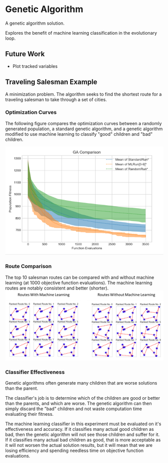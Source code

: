 # Genetic Algorithm

A genetic algorithm solution.

Explores the benefit of machine learning classification in the evolutionary loop.

## Future Work

* Plot tracked variables

## Traveling Salesman Example

A minimization problem. The algorithm seeks to find the shortest route for a traveling salesman to take through a set of cities.

### Optimization Curves

The following figure compares the optimization curves between a randomly generated population, a standard genetic algorithm, and a genetic algorithm modified to use machine learning to classify "good" children and "bad" children.

![Travelling Salesman](assets/travelling_salesman.png)

### Route Comparison

The top 10 salesman routes can be compared with and without machine learning (at 1000 objective function evaluations). The machine learning routes are notably consistent and better (shorter).
![Routes Comparison](assets/routes_comparison.png)

### Classifier Effectiveness

Genetic algorithms often generate many children that are worse solutions than the parent.

The classifier's job is to determine which of the children are good or better than the parents, and which are worse. The genetic algorithm can then simply discard the "bad" children and not waste computation time evaluating their fitness.

The machine learning classifier in this experiment must be evaluated on it's effectiveness and accuracy. If it classifies many actual good children as bad, then the genetic algorithm will not see those children and suffer for it. If it classifies many actual bad children as good, that is more acceptable as it will not worsen the actual solution results, but it will mean that we are losing efficiency and spending needless time on objective function evaluations.
